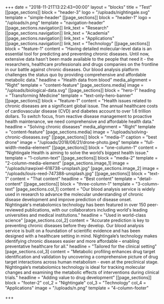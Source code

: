 +++
date = "2018-11-21T13:22:43+00:00"
layout = "blocks"
title = "Test"
[[page_sections]]
block = "header-3"
logo = "/uploads/nightingale.svg"
template = "simple-header"
[[page_sections]]
block = "header-1"
logo = "/uploads/n.png"
template = "navigation-header"
[[page_sections.navigation]]
link_text = "Research"
[[page_sections.navigation]]
link_text = "Academia"
[[page_sections.navigation]]
link_text = "Applications"
[[page_sections.navigation]]
link_text = "Technology"
[[page_sections]]
block = "feature-1"
content = "Having detailed molecular-level data is an essential tool for predicting and preventing chronic diseases. Until now, extensive data hasn't been made available to the people that need it - the researchers, healthcare professionals and drugs companies on the frontline in our battle against chronic diseases. Our blood analysis platform challenges the status quo by providing comprehensive and affordable metabolic data."
headline = "Health data from blood"
media_alignment = "Right"
template = "content-feature"
[page_sections.media]
image = "/uploads/biological-data.svg"
[[page_sections]]
block = "hero-1"
heading = "Transforming Medicine"
template = "text-only-hero-banner"
[[page_sections]]
block = "feature-1"
content = "Health issues related to chronic diseases are a significant global issue. The annual healthcare costs of cardiovascular disease (CVD) and diabetes account to over 1.6 trillion dollars. To switch focus, from reactive disease management to proactive health maintenance, we need comprehensive and affordable health data."
headline = "Solving chronic diseases"
media_alignment = "Right"
template = "content-feature"
[page_sections.media]
image = "/uploads/solving-chronic-diseases.svg"
[[page_sections]]
block = "media-1"
caption = "best drone"
image = "/uploads/2018/06/21/drone-photo.jpeg"
template = "full-width-media-element"
[[page_sections]]
block = "one-column-1"
content = "Nightingale Health is aiming to solve the world’s biggest health issue."
template = "1-column-text"
[[page_sections]]
block = "media-2"
template = "2-column-media-element"
[page_sections.image_1]
image = "/uploads/rawpixel-618738-unsplash.jpg"
[page_sections.image_2]
image = "/uploads/louis-reed-747388-unsplash.jpg"
[[page_sections]]
block = "text-1"
content = "That content"
headline = "Best content"
template = "detail-content"
[[page_sections]]
block = "three-column-1"
template = "3-column-text"
[page_sections.col_1]
content = "Our blood analysis service is widely used in research to advance the molecular understanding of chronic disease development and improve prediction of disease onset. Nightingale's metabolomics technology has been featured in over 150 peer-reviewed publications, with our collaborators including world's leading universities and medical institutions."
headline = "Used in world-class science"
[page_sections.col_2]
content = "Accurate prediction is key to preventing chronic diseases before they develop. Our blood analysis service is built on a foundation of scientific evidence and has been designed with a healthcare setting in mind. Nightingale’s technology makes identifying chronic diseases easier and more affordable – enabling preventative healthcare for all."
headline = "Tailored for the clinical setting"
[page_sections.col_3]
content = "Metabolic profiling enhances drug target identification and validation by uncovering a comprehensive picture of drug target interactions across human metabolism - even at the preclinical stage. Nightingale’s metabolomics technology is ideal for tracking molecular changes and examining the metabolic effects of interventions during clinical trials."
headline = "Adding value to drug development"
[[page_sections]]
block = "footer-2"
col_2 = "Nightingale"
col_3 = "Technology"
col_4 = "Applications"
image = "/uploads/n.png"
template = "4-column-footer"

+++
